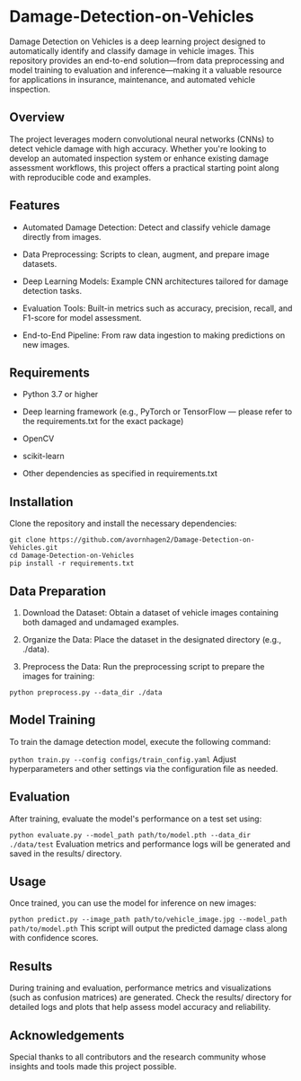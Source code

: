 # Damage-Detection-on-Vehicles
Damage Detection on Vehicles is a deep learning project designed to automatically identify and classify damage in vehicle images. This repository provides an end-to-end solution—from data preprocessing and model training to evaluation and inference—making it a valuable resource for applications in insurance, maintenance, and automated vehicle inspection.

## Overview
The project leverages modern convolutional neural networks (CNNs) to detect vehicle damage with high accuracy. Whether you're looking to develop an automated inspection system or enhance existing damage assessment workflows, this project offers a practical starting point along with reproducible code and examples.

## Features
- Automated Damage Detection: Detect and classify vehicle damage directly from images.

- Data Preprocessing: Scripts to clean, augment, and prepare image datasets.

- Deep Learning Models: Example CNN architectures tailored for damage detection tasks.

- Evaluation Tools: Built-in metrics such as accuracy, precision, recall, and F1-score for model assessment.

- End-to-End Pipeline: From raw data ingestion to making predictions on new images.

## Requirements
- Python 3.7 or higher

- Deep learning framework (e.g., PyTorch or TensorFlow — please refer to the requirements.txt for the exact package)

- OpenCV

- scikit-learn

- Other dependencies as specified in requirements.txt

## Installation
Clone the repository and install the necessary dependencies:

```
git clone https://github.com/avornhagen2/Damage-Detection-on-Vehicles.git
cd Damage-Detection-on-Vehicles
pip install -r requirements.txt
```

## Data Preparation
1. Download the Dataset:
Obtain a dataset of vehicle images containing both damaged and undamaged examples.

2. Organize the Data:
Place the dataset in the designated directory (e.g., ./data).

3. Preprocess the Data:
Run the preprocessing script to prepare the images for training:

```python preprocess.py --data_dir ./data```

## Model Training
To train the damage detection model, execute the following command:

```python train.py --config configs/train_config.yaml```
Adjust hyperparameters and other settings via the configuration file as needed.

## Evaluation
After training, evaluate the model's performance on a test set using:

```python evaluate.py --model_path path/to/model.pth --data_dir ./data/test```
Evaluation metrics and performance logs will be generated and saved in the results/ directory.

## Usage
Once trained, you can use the model for inference on new images:

```python predict.py --image_path path/to/vehicle_image.jpg --model_path path/to/model.pth```
This script will output the predicted damage class along with confidence scores.

## Results
During training and evaluation, performance metrics and visualizations (such as confusion matrices) are generated. Check the results/ directory for detailed logs and plots that help assess model accuracy and reliability.

## Acknowledgements
Special thanks to all contributors and the research community whose insights and tools made this project possible.
